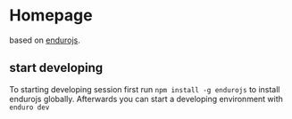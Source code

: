 # Homepage
based on [endurojs](https://www.endurojs.com/).

## start developing
To starting developing session first run `npm install -g endurojs` to install endurojs globally. Afterwards you can start a developing environment with `enduro dev`